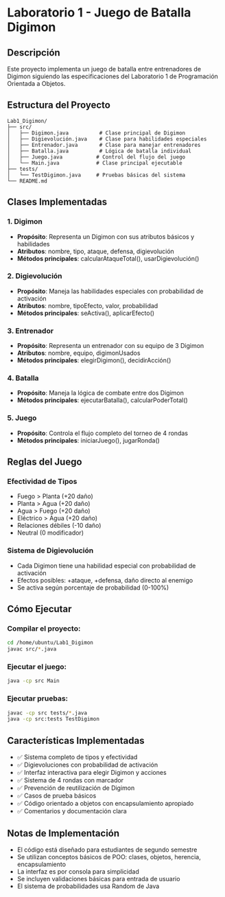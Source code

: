 
# Laboratorio 1 - Juego de Batalla Digimon

## Descripción
Este proyecto implementa un juego de batalla entre entrenadores de Digimon siguiendo las especificaciones del Laboratorio 1 de Programación Orientada a Objetos.

## Estructura del Proyecto
```
Lab1_Digimon/
├── src/
│   ├── Digimon.java          # Clase principal de Digimon
│   ├── Digievolución.java    # Clase para habilidades especiales
│   ├── Entrenador.java       # Clase para manejar entrenadores
│   ├── Batalla.java          # Lógica de batalla individual
│   ├── Juego.java           # Control del flujo del juego
│   └── Main.java            # Clase principal ejecutable
├── tests/
│   └── TestDigimon.java     # Pruebas básicas del sistema
└── README.md
```

## Clases Implementadas

### 1. Digimon
- **Propósito**: Representa un Digimon con sus atributos básicos y habilidades
- **Atributos**: nombre, tipo, ataque, defensa, digievolución
- **Métodos principales**: calcularAtaqueTotal(), usarDigievolución()

### 2. Digievolución
- **Propósito**: Maneja las habilidades especiales con probabilidad de activación
- **Atributos**: nombre, tipoEfecto, valor, probabilidad
- **Métodos principales**: seActiva(), aplicarEfecto()

### 3. Entrenador
- **Propósito**: Representa un entrenador con su equipo de 3 Digimon
- **Atributos**: nombre, equipo, digimonUsados
- **Métodos principales**: elegirDigimon(), decidirAcción()

### 4. Batalla
- **Propósito**: Maneja la lógica de combate entre dos Digimon
- **Métodos principales**: ejecutarBatalla(), calcularPoderTotal()

### 5. Juego
- **Propósito**: Controla el flujo completo del torneo de 4 rondas
- **Métodos principales**: iniciarJuego(), jugarRonda()

## Reglas del Juego

### Efectividad de Tipos
- Fuego > Planta (+20 daño)
- Planta > Agua (+20 daño)  
- Agua > Fuego (+20 daño)
- Eléctrico > Agua (+20 daño)
- Relaciones débiles (-10 daño)
- Neutral (0 modificador)

### Sistema de Digievolución
- Cada Digimon tiene una habilidad especial con probabilidad de activación
- Efectos posibles: +ataque, +defensa, daño directo al enemigo
- Se activa según porcentaje de probabilidad (0-100%)

## Cómo Ejecutar

### Compilar el proyecto:
```bash
cd /home/ubuntu/Lab1_Digimon
javac src/*.java
```

### Ejecutar el juego:
```bash
java -cp src Main
```

### Ejecutar pruebas:
```bash
javac -cp src tests/*.java
java -cp src:tests TestDigimon
```

## Características Implementadas
- ✅ Sistema completo de tipos y efectividad
- ✅ Digievoluciones con probabilidad de activación
- ✅ Interfaz interactiva para elegir Digimon y acciones
- ✅ Sistema de 4 rondas con marcador
- ✅ Prevención de reutilización de Digimon
- ✅ Casos de prueba básicos
- ✅ Código orientado a objetos con encapsulamiento apropiado
- ✅ Comentarios y documentación clara

## Notas de Implementación
- El código está diseñado para estudiantes de segundo semestre
- Se utilizan conceptos básicos de POO: clases, objetos, herencia, encapsulamiento
- La interfaz es por consola para simplicidad
- Se incluyen validaciones básicas para entrada de usuario
- El sistema de probabilidades usa Random de Java
